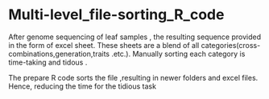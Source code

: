 # Multi-level_file-sorting_R_code
After genome sequencing of leaf samples , the resulting sequence provided in the form of excel sheet.
These sheets are a blend of all categories(cross-combinations,generation,traits .etc.).
Manually sorting each category is time-taking and tidous .

The prepare R code sorts the file ,resulting in newer folders and excel files.
Hence, reducing the time for the tidious task

